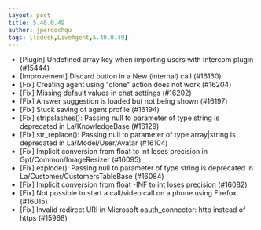 ```yaml
---
layout: post
title: 5.40.0.49
author: jperdochqu
tags: [ladesk,LiveAgent,5.40.0.49]
---
```

- [Plugin] Undefined array key when importing users with Intercom plugin (#15444)
- [Improvement] Discard button in a New (internal) call (#16160)
- [Fix] Creating agent using "clone" action does not work (#16204)
- [Fix] Missing default values in chat settings (#16202)
- [Fix] Answer suggestion is loaded but not being shown (#16197)
- [Fix] Stuck saving of agent profile (#16194)
- [Fix] stripslashes(): Passing null to parameter of type string is deprecated in La/KnowledgeBase (#16129)
- [Fix] str_replace(): Passing null to parameter of type array|string is deprecated in La/Model/User/Avatar (#16104)
- [Fix] Implicit conversion from float to int loses precision in Gpf/Common/ImageResizer (#16095)
- [Fix] explode(): Passing null to parameter of type string is deprecated in La/Customer/CustomersTableBase (#16084)
- [Fix] Implicit conversion from float -INF to int loses precision (#16082)
- [Fix] Not possible to start a call/video call on a phone using Firefox (#16015)
- [Fix] Invalid redirect URI in Microsoft oauth_connector: http instead of https (#15968)